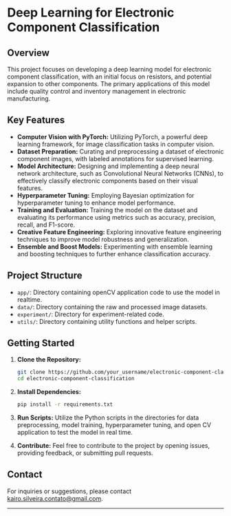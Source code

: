 
# Deep Learning for Electronic Component Classification


## Overview

This project focuses on developing a deep learning model for electronic component classification, with an initial focus on resistors, and potential expansion to other components. The primary applications of this model include quality control and inventory management in electronic manufacturing.

## Key Features

- **Computer Vision with PyTorch:** Utilizing PyTorch, a powerful deep learning framework, for image classification tasks in computer vision.
- **Dataset Preparation:** Curating and preprocessing a dataset of electronic component images, with labeled annotations for supervised learning.
- **Model Architecture:** Designing and implementing a deep neural network architecture, such as Convolutional Neural Networks (CNNs), to effectively classify electronic components based on their visual features.
- **Hyperparameter Tuning:** Employing Bayesian optimization for hyperparameter tuning to enhance model performance.
- **Training and Evaluation:** Training the model on the dataset and evaluating its performance using metrics such as accuracy, precision, recall, and F1-score.
- **Creative Feature Engineering:** Exploring innovative feature engineering techniques to improve model robustness and generalization.
- **Ensemble and Boost Models:** Experimenting with ensemble learning and boosting techniques to further enhance classification accuracy.

## Project Structure

- `app/`: Directory containing openCV application code to use the model in realtime.
- `data/`: Directory containing the raw and processed image datasets.
- `experiment/`: Directory for experiment-related code.
- `utils/`: Directory containing utility functions and helper scripts.


## Getting Started

1. **Clone the Repository:**
   ```bash
   git clone https://github.com/your_username/electronic-component-classification.git
   cd electronic-component-classification
   ```

2. **Install Dependencies:**
   ```bash
   pip install -r requirements.txt
   ```
3. **Run Scripts:**
   Utilize the Python scripts in the directories for data preprocessing, model training, hyperparameter tuning, and open CV application to test the model in real time.

4. **Contribute:**
   Feel free to contribute to the project by opening issues, providing feedback, or submitting pull requests.


## Contact

For inquiries or suggestions, please contact [kairo.silveira.contato@gmail.com](mailto:kairo.silveira.contato@gmail.com).

---
